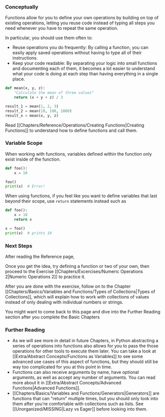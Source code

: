 ### Conceptually
Functions allow for you to define your own operations by building on top of existing operations, letting you reuse code instead of typing all steps you need whenever you have to repeat the same operation.

In particular, you should use them often to:
- Reuse operations you do frequently: By calling a function, you can easily apply saved operations without having to type all of their instructions.
- Keep your code readable: By separating your logic into small functions and documenting each of them, it becomes a lot easier to understand what your code is doing at each step than having everything in a single place.

```py
def mean(x, y, z):
	"Calculate the mean of three values"
	return (x + y + z) / 3

result_1 = mean(1, 2, 3)
result_2 = mean(10, 100, 1000)
result_x = mean(x, y, z)
```

Read [[Chapters/Reference/Operations/Creating Functions|Creating Functions]] to understand how to define functions and call them.

### Variable Scope

When working with functions, variables defined within the function only exist inside of the function.

```py
def foo():
	x = 10

foo()
print(x)  # Error!
```

When using functions, if you feel like you want to define variables that last beyond their scope, use `return` statements instead such as
```py
def foo():
	x = 10
	return x

x = foo()
print(x)  # prints 10
```

### Next Steps
After reading the Reference page,

Once you get the idea, try defining a function or two of your own, then proceed to the Exercise [[Chapters/Excercises/Numeric Operations 2|Numeric Operations 2]] to practice it.

After you are done with the exercise, follow on to the Chapter [[Chapters/Basics/Variables and Functions/Types of Collections|Types of Collections]], which will explain how to work with collections of values instead of only dealing with individual numbers or strings.

You might want to come back to this page and dive into the Further Reading section after you complete the Basic Chapters

### Further Reading

- As we will see more in detail in future Chapters, in Python abstracting a series of operations into functions also allows for you to pass the those operations for other tools to execute them later.
	You can take a look at [[Extra/Abstract Concepts/Functions as Variables]] to see some advanced use cases of this aspect of functions, but they should still be way too complicated for you at this point in time.
- Functions can also receive arguments by name, have optional arguments, as well as accept any number of arguments. You can read more about it in [[Extra/Abstract Concepts/Advanced Functions|Advanced Functions]].
- [[Chapters/Basics/Variables and Functions/Generators|Generators]] are functions that can "return" multiple times, but you should only look into them after you're comfortable with collections such as lists. See [[Unorganized/MISSING|Lazy vs Eager]] before looking into them.